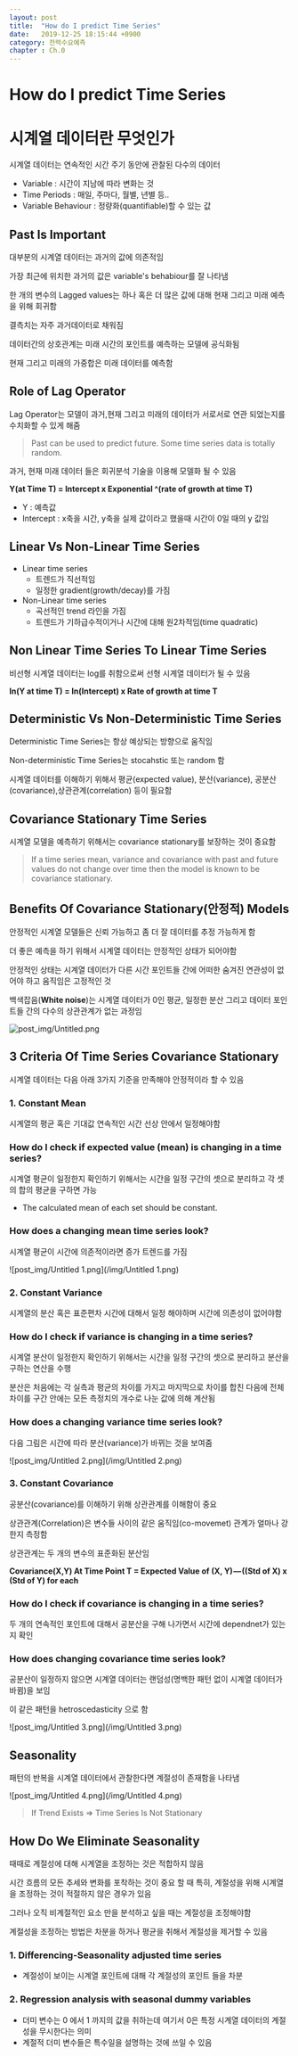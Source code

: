 ```yaml
---
layout: post
title:  "How do I predict Time Series"
date:   2019-12-25 18:15:44 +0900
category: 전력수요예측
chapter : Ch.0
---
```


# How do I predict Time Series

# 시계열 데이터란 무엇인가

시계열 데이터는 연속적인 시간 주기 동안에 관찰된 다수의 데이터

 

- Variable : 시간이 지남에 따라 변화는 것
- Time Periods : 매일, 주마다, 월별, 년별 등..
- Variable Behaviour : 정량화(quantifiable)할 수 있는 값

## Past Is Important

대부분의 시계열 데이터는 과거의 값에 의존적임

가장 최근에 위치한 과거의 값은 variable's behabiour를 잘 나타냄

한 개의 변수의 Lagged values는 하나 혹은 더 많은 값에 대해 현재 그리고 미래 예측을 위해 회귀함

결측치는 자주 과거데이터로 채워짐

데이터간의 상호관계는 미래 시간의 포인트를 예측하는 모델에 공식화됨

현재 그리고 미래의 가중합은 미래 데이터를 예측함

## Role of Lag Operator

Lag Operator는 모델이 과거,현재 그리고 미래의 데이터가 서로서로 연관 되었는지를 수치화할 수 있게 해줌

> Past can be used to predict future. Some time series data is totally random.

과거, 현재 미래 데이터 들은 회귀분석 기술을 이용해 모델화 될 수 있음

**Y(at Time T) = Intercept x Exponential ^(rate of growth at time T)**

- Y : 예측값
- Intercept : x축을 시간, y축을 실제 값이라고 했을때 시간이 0일 때의 y 값임

## Linear Vs Non-Linear Time Series

- Linear time series
    - 트렌드가 직선적임
    - 일정한 gradient(growth/decay)를 가짐
- Non-Linear time series
    - 곡선적인 trend 라인을 가짐
    - 트렌드가 기하급수적이거나 시간에 대해 원2차적임(time quadratic)

## Non Linear Time Series To Linear Time Series

비선형 시계열 데이터는 log를 취함으로써 선형 시계열 데이터가 될 수 있음

**ln(Y at time T) = ln(Intercept) x Rate of growth at time T**

## Deterministic Vs Non-Deterministic Time Series

Deterministic Time Series는 항상 예상되는 방향으로 움직임

Non-deterministic Time Series는 stocahstic 또는 random 함

시계열 데이터를 이해하기 위해서 평균(expected value), 분산(variance), 공분산(covariance),상관관계(correlation) 등이 필요함

## Covariance Stationary Time Series

시계열 모델을 예측하기 위해서는 covariance stationary를 보장하는 것이 중요함

> If a time series mean, variance and covariance with past and future values do not change over time then the model is known to be covariance stationary.

## Benefits Of Covariance Stationary(안정적) Models

안정적인 시계열 모델들은 신뢰 가능하고 좀 더 잘 데이터를 추정 가능하게 함

더 좋은 예측을 하기 위해서 시계열 데이터는 안정적인 상태가 되어야함

안정적인 상태는 시계열 데이터가 다른 시간 포인트들 간에 어떠한 숨겨진 연관성이 없어야 하고 움직임은 고정적인 것

백색잡음(**White noise**)는 시계열 데이터가 0인 평균, 일정한 분산 그리고 데이터 포인트들 간의 다수의 상관관계가 없는 과정임

![post_img/Untitled.png](/img/Untitled.png)

## 3 Criteria Of Time Series Covariance Stationary

시계열 데이터는 다음 아래 3가지 기준을 만족해야 안정적이라 할 수 있음

### 1. Constant Mean

시계열의 평균 혹은 기대값 연속적인 시간 선상 안에서 일정해야함

### How do I check if expected value (mean) is changing in a time series?

시계열 평균이 일정한지 확인하기 위해서는 시간을 일정 구간의 셋으로 분리하고 각 셋의 합의 평균을 구하면 가능

- The calculated mean of each set should be constant.

### How does a changing mean time series look?

시계열 평균이 시간에 의존적이라면 증가 트렌드를 가짐

![post_img/Untitled 1.png](/img/Untitled 1.png)

### 2. Constant Variance

시계열의 분산 혹은 표준편차 시간에 대해서 일정 해야하며 시간에 의존성이 없어야함

### How do I check if variance is changing in a time series?

시계열 분산이 일정한지 확인하기 위해서는 시간을 일정 구간의 셋으로 분리하고 분산을 구하는 연산을 수행

분산은 처음에는 각 실측과 평균의 차이를 가지고 마지막으로 차이를 합친 다음에 전체 차이를 구간 안에는 모든 측정치의 개수로 나눈 값에 의해 계산됨

### How does a changing variance time series look?

다음 그림은 시간에 따라 분산(variance)가 바뀌는 것을 보여줌

![post_img/Untitled 2.png](/img/Untitled 2.png)

### 3. Constant Covariance

공분산(covariance)를 이해하기 위해 상관관계를 이해함이 중요

상관관계(Correlation)은 변수들 사이의 같은 움직임(co-movemet) 관계가 얼마나 강한지 측정함

상관관계는 두 개의 변수의 표준화된 분산임

**Covariance(X,Y) At Time Point T = Expected Value of (X, Y) — ((Std of X) x (Std of Y) for each**

### How do I check if covariance is changing in a time series?

두 개의 연속적인 포인트에 대해서 공분산을 구해 나가면서 시간에 dependnet가 있는지 확인

### How does changing covariance time series look?

공분산이 일정하지 않으면 시계열 데이터는 랜덤성(명백한 패턴 없이 시계열 데이터가 바뀜)을 보임

이 같은 패턴을 hetroscedasticity 으로 함

![post_img/Untitled 3.png](/img/Untitled 3.png)

## Seasonality

패턴의 반복을 시계열 데이터에서 관찰한다면 계절성이 존재함을 나타냄

![post_img/Untitled 4.png](/img/Untitled 4.png)

> If Trend Exists => Time Series Is Not Stationary

## How Do We Eliminate Seasonality

때때로 계절성에 대해 시계열을 조정하는 것은 적합하지 않음

시간 흐름의 모든 추세와 변화를 포착하는 것이 중요 할 때 특히, 계절성을 위해 시계열을 조정하는 것이 적절하지 않은 경우가 있음

그러나 오직 비계절적인 요소 만을 분석하고 싶을 때는 계절성을 조정해야함

계절성을 조정하는 방법은 차분을 하거나 평균을 취해서 계절성을 제거할 수 있음

### 1. Differencing-Seasonality adjusted time series

- 계절성이 보이는 시계열 포인트에 대해 각 계절성의 포인트 들을 차분

### 2. Regression analysis with seasonal dummy variables

- 더미 변수는 0 에서 1 까지의 값을 취하는데 여기서 0은 특정 시계열 데이터의 계절성을 무시한다는 의미
- 계절적 더미 변수들은 특수일을 설명하는 것에 쓰일 수 있음